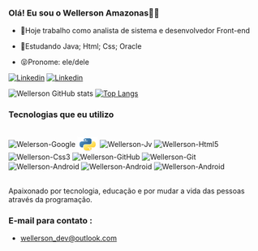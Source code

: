 
### Olá! Eu sou o Wellerson Amazonas👋🏻

- 💼Hoje trabalho como analista de sistema e desenvolvedor Front-end

- 🌱Estudando Java; Html; Css; Oracle

- 😝Pronome: ele/dele

[![Linkedin](https://img.shields.io/badge/LinkedIn-0077B5?style=for-the-badge&logo=linkedin&logoColor=white)](https://www.linkedin.com/in/wellerson-mauricio-mariano-amazonas-b4ab6623b/)
[![Linkedin](https://img.shields.io/badge/Discord-7289DA?style=for-the-badge&logo=discord&logoColor=white)](https://discord.com/channels/@me)

![Wellerson GitHub stats](https://github-readme-stats.vercel.app/api?username=Wellerson-Amazonas&show_icons=true&theme=dracula)
[![Top Langs](https://github-readme-stats.vercel.app/api/top-langs/?username=Wellerson-Amazonas&langs_count=8)](https://github.com/anuraghazra/github-readme-stats)

### Tecnologias que eu utilizo
  
<div style="display: inline_block"><br/>

   <img align="center" alt="Welerson-Google" height="30" width="40" src="https://icongr.am/devicon/google-original.svg?size=128&color=currentColor">
  <img align="center" alt="Wellerson-Python" height="30" width="40" src="https://raw.githubusercontent.com/devicons/devicon/master/icons/python/python-original.svg">
  <img align="center" alt="Wellerson-Jv" height="30" width="40" src="https://icongr.am/devicon/java-original.svg?size=128&color=currentColor">
  <img align="center" alt="Wellerson-Html5" height="30" width="40" src="https://icongr.am/devicon/html5-original.svg?size=128&color=currentColor">
  <img align="center" alt="Wellerson-Css3" height="30" width="40" src="https://icongr.am/devicon/css3-original.svg?size=128&color=currentColor">
  <img align="center" alt="Wellerson-GitHub" height="30" width="40" src="https://icongr.am/devicon/github-original.svg?size=128&color=currentColor">
   <img align="center" alt="Wellerson-Git" height="30" width="40" src="https://icongr.am/devicon/git-original.svg?size=128&color=currentColor">
   <img align="center" alt="Wellerson-Android" height="30" width="40" src="https://icongr.am/devicon/android-original.svg?size=128&color=currentColor">
   <img align="center" alt="Wellerson-Android" height="30" width="40" src="https://icongr.am/devicon/mysql-original-wordmark.svg?size=128&color=currentColor">
   <img align="center" alt="Wellerson-Android" height="30" width="40" src="https://icongr.am/devicon/oracle-original.svg?size=128&color=currentColor">
</div><br/>

Apaixonado por tecnologia, educação e por mudar a vida das pessoas através da programação.

### E-mail para contato :
- wellerson_dev@outlook.com
